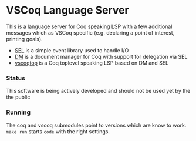 # VSCoq Language Server

This is a language server for Coq speaking LSP with a few additional messages
which as VSCoq specific (e.g. declaring a point of interest, printing goals).

- [SEL](sel/) is a simple event library used to handle I/O
- [DM](dm/) is a document manager for Coq with support for delegation via SEL
- [vscoqtop](vscoqtop/) is a Coq toplevel speaking LSP based on DM and SEL

### Status

This software is being actively developed and should not be used yet by the
the public
### Running

The coq and vscoq submodules point to versions which are know to work.
`make run` starts `code` with the right settings.
